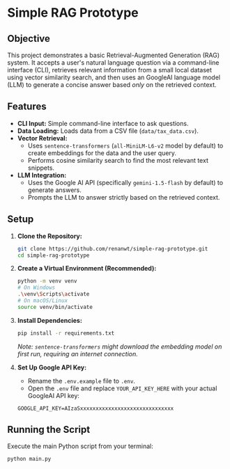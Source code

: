 # Simple RAG Prototype

## Objective

This project demonstrates a basic Retrieval-Augmented Generation (RAG) system. It accepts a user's natural language question via a command-line interface (CLI), retrieves relevant information from a small local dataset using vector similarity search, and then uses an GoogleAI language model (LLM) to generate a concise answer based *only* on the retrieved context.

## Features

*   **CLI Input:** Simple command-line interface to ask questions.
*   **Data Loading:** Loads data from a CSV file (`data/tax_data.csv`).
*   **Vector Retrieval:**
    *   Uses `sentence-transformers` (`all-MiniLM-L6-v2` model by default) to create embeddings for the data and the user query.
    *   Performs cosine similarity search to find the most relevant text snippets.
*   **LLM Integration:**
    *   Uses the Google AI API (specifically `gemini-1.5-flash` by default) to generate answers.
    *   Prompts the LLM to answer strictly based on the retrieved context.

## Setup

1.  **Clone the Repository:**
    ```bash
    git clone https://github.com/renanwt/simple-rag-prototype.git
    cd simple-rag-prototype
    ```

2.  **Create a Virtual Environment (Recommended):**
    ```bash
    python -m venv venv
    # On Windows
    .\venv\Scripts\activate
    # On macOS/Linux
    source venv/bin/activate
    ```

3.  **Install Dependencies:**
    ```bash
    pip install -r requirements.txt
    ```
    *Note: `sentence-transformers` might download the embedding model on first run, requiring an internet connection.*

4.  **Set Up Google API Key:**
    *   Rename the `.env.example` file to `.env`.
    *   Open the `.env` file and replace `YOUR_API_KEY_HERE` with your actual GoogleAI API key:
      ```dotenv
      GOOGLE_API_KEY=AIzaSxxxxxxxxxxxxxxxxxxxxxxxxxxxxxx
      ```

## Running the Script

Execute the main Python script from your terminal:

```bash
python main.py